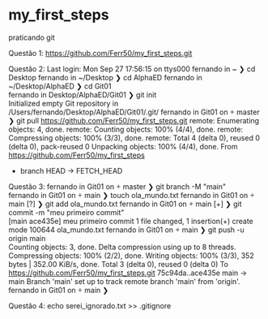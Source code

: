 # my_first_steps
praticando git

Questão 1:
https://github.com/Ferr50/my_first_steps.git


Questão 2:
Last login: Mon Sep 27 17:56:15 on ttys000
fernando in ~ 
❯ cd Desktop 
fernando in ~/Desktop 
❯ cd AlphaED 
fernando in ~/Desktop/AlphaED 
❯ cd Git01  
fernando in Desktop/AlphaED/Git01 
❯ git init               
Initialized empty Git repository in /Users/fernando/Desktop/AlphaED/Git01/.git/
fernando in Git01 on  master 
❯ git pull https://github.com/Ferr50/my_first_steps.git
remote: Enumerating objects: 4, done.
remote: Counting objects: 100% (4/4), done.
remote: Compressing objects: 100% (3/3), done.
remote: Total 4 (delta 0), reused 0 (delta 0), pack-reused 0
Unpacking objects: 100% (4/4), done.
From https://github.com/Ferr50/my_first_steps
 * branch            HEAD       -> FETCH_HEAD


 Questão 3:
 fernando in Git01 on  master 
❯ git branch -M "main"                                              
fernando in Git01 on  main 
❯ touch ola_mundo.txt
fernando in Git01 on  main [?] 
❯ git add ola_mundo.txt
fernando in Git01 on  main [+] 
❯ git commit -m "meu primeiro commit"                   
[main ace435e] meu primeiro commit
 1 file changed, 1 insertion(+)
 create mode 100644 ola_mundo.txt
fernando in Git01 on  main 
❯ git push -u origin main                              
Counting objects: 3, done.
Delta compression using up to 8 threads.
Compressing objects: 100% (2/2), done.
Writing objects: 100% (3/3), 352 bytes | 352.00 KiB/s, done.
Total 3 (delta 0), reused 0 (delta 0)
To https://github.com/Ferr50/my_first_steps.git
   75c94da..ace435e  main -> main
Branch 'main' set up to track remote branch 'main' from 'origin'.
fernando in Git01 on  main 
❯ 


Questão 4:
echo serei_ignorado.txt >> .gitignore